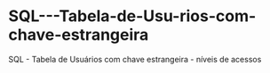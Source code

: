 # SQL---Tabela-de-Usu-rios-com-chave-estrangeira
SQL - Tabela de Usuários com chave estrangeira - níveis de acessos
